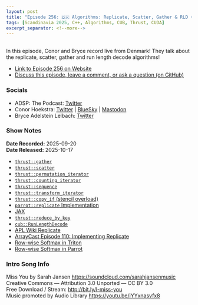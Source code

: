 ```yaml
---
layout: post
title: "Episode 256: 🇩🇰 Algorithms: Replicate, Scatter, Gather & RLD (Part 2)"
tags: [Scandinavia 2025, C++, Algorithms, CUB, Thrust, CUDA]
excerpt_separator: <!--more-->
---
```


<div id="buzzsprout-player-18024866"></div><script src="https://www.buzzsprout.com/1501960/episodes/18024866-episode-256-algorithms-replicate-scatter-gather-rld-part-2.js?container_id=buzzsprout-player-18024866&player=small" type="text/javascript" charset="utf-8"></script>

<br>In this episode, Conor and Bryce record live from Denmark! They talk about the replicate, scatter, gather and run length decode algorithms!

<!--more-->

* [Link to Episode 256 on Website](https://adspthepodcast.com/2025/10/17/Episode-256.html)
* [Discuss this episode, leave a comment, or ask a question (on GitHub)](https://github.com/codereport/adsp2/discussions/155)

### Socials
 
* ADSP: The Podcast: [Twitter](https://twitter.com/adspthepodcast)
* Conor Hoekstra: [Twitter](https://twitter.com/code_report) \| [BlueSky](https://bsky.app/profile/codereport.bsky.social) \| [Mastodon](https://mastodon.social/@code_report)
* Bryce Adelstein Lelbach: [Twitter](https://x.com/blelbach)

### Show Notes

**Date Recorded:** 2025-09-20 <br>
**Date Released:** 2025-10-17

* [`thrust::gather`](https://nvidia.github.io/cccl/thrust/api/groups/group__gathering.html#function-gather)
* [`thrust::scatter`](https://nvidia.github.io/cccl/thrust/api/groups/group__scattering.html#function-scatter)
* [`thrust::permutation_iterator`](https://nvidia.github.io/cccl/libcudacxx/api/classpermutation__iterator.html#_CPPv4I00E20permutation_iterator)
* [`thrust::counting_iterator`](https://thrust.github.io/doc/classthrust_1_1counting__iterator.html)
* [`thrust::sequence`](https://nvidia.github.io/cccl/thrust/api/function_group__transformations_1gaee768044bec3b9efcc5b9f733ed9a6a5.html)
* [`thrust::transform_iterator`](https://thrust.github.io/doc/classthrust_1_1transform__iterator.html)
* [`thrust::copy_if` (stencil overload)](https://nvidia.github.io/cccl/thrust/api/group__stream__compaction_1ga291bd49963dc7d3d0529fb8ed05de66e.html#copy-if-exec-first-last-stencil-result-pred)
* [`parrot::replicate` Implementation](https://github.com/NVlabs/parrot/blob/62e18dda1221cf078fa1c0c67899ef4094588504/parrot.hpp#L2122)
* [JAX](https://docs.jax.dev/en/latest/)
* [`thrust::reduce_by_key`](https://nvidia.github.io/cccl/thrust/api/group__reductions_1ga4f2be29262626f9f41d29cda5e8d1887.html)
* [`cub::RunLengthDecode`](https://nvidia.github.io/cccl/cub/api/structcub_1_1DeviceRunLengthEncode.html#_CPPv4N3cub21DeviceRunLengthEncodeE)
* [APL Wiki Replicate](https://aplwiki.com/wiki/Replicate)
* [ArrayCast Episode 110: Implementing Replicate](https://www.arraycast.com/episodes/episode110-replicate)
* [Row-wise Softmax in Triton](https://triton-lang.org/main/getting-started/tutorials/02-fused-softmax.html)
* [Row-wise Softmax in Parrot](https://github.com/NVlabs/parrot/blob/main/examples/machine_learning/softmax.cu)

### Intro Song Info
 
Miss You by Sarah Jansen https://soundcloud.com/sarahjansenmusic<br>
Creative Commons — Attribution 3.0 Unported — CC BY 3.0<br>
Free Download / Stream: http://bit.ly/l-miss-you<br>
Music promoted by Audio Library https://youtu.be/iYYxnasvfx8<br>